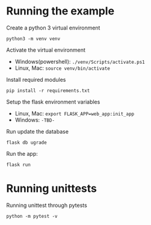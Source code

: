 # Running the example

Create a python 3 virtual environment 

`python3 -m venv venv`

Activate the virtual environment

- Windows(powershell): `./venv/Scripts/activate.ps1`
- Linux, Mac: `source venv/bin/activate`

Install required modules

`pip install -r requirements.txt`

Setup the flask environment variables

- Linux, Mac: `export FLASK_APP=web_app:init_app`
- Windows: `-TBD-`

Run update the database

`flask db ugrade`

Run the app:

`flask run`



# Running unittests

Running unittest through pytests

`python -m pytest -v`
